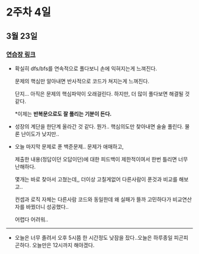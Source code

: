 # 2주차 4일

## 3월 23일
### [연습장 링크](https://jamboard.google.com/d/1QMgS81h-HiIt41ZqwKE1W_QtgnlmxmfVQjwu2a3tBXU/edit?usp=sharing)

- 확실히 dfs/bfs를 연속적으로 풀다보니 손에 익혀지는게 느껴진다.

    문제의 핵심만 알아내면 반사적으로 코드가 쳐지는게 느껴진다.

    단지... 아직은 문제의 핵심파악이 오래걸린다. 하지만, 더 많이 풀다보면 해결될 것 같다.

    *이제는 **반복문으로도 잘 풀리는 기분이 든다.**

- 성장의 계단을 한단계 올라간 것 같다. 뭔가.. 핵심의도만 찾아내면 술술 풀린다. 물론 난이도가 낮지만..
- 오늘 마지막 문제로 푼 백준문제.. 문제가 애매하고,

  제출한 내용(정답이던 오답이던)에 대한 피드백이 제한적이여서 한번 틀리면 너무 난해하다. 

  몇개는 바로 찾아서 고쳤는데,, 더이상 고칠게없어 다른사람이 푼것과 비교를 해보고..

  컨셉과 로직 자체는 다른사람 코드와 동일한데 왜 실패가 뜰까 고민하다가 비교연산자를 바꿨더니 성공했다..

  어렵다 어려워..
---
- 오늘은 너무 졸려서 오후 5시쯤 한 시간정도 낮잠을 잤다..오늘은 하루종일 피곤피곤하다. 오늘만은 12시까지 해야겠다.
